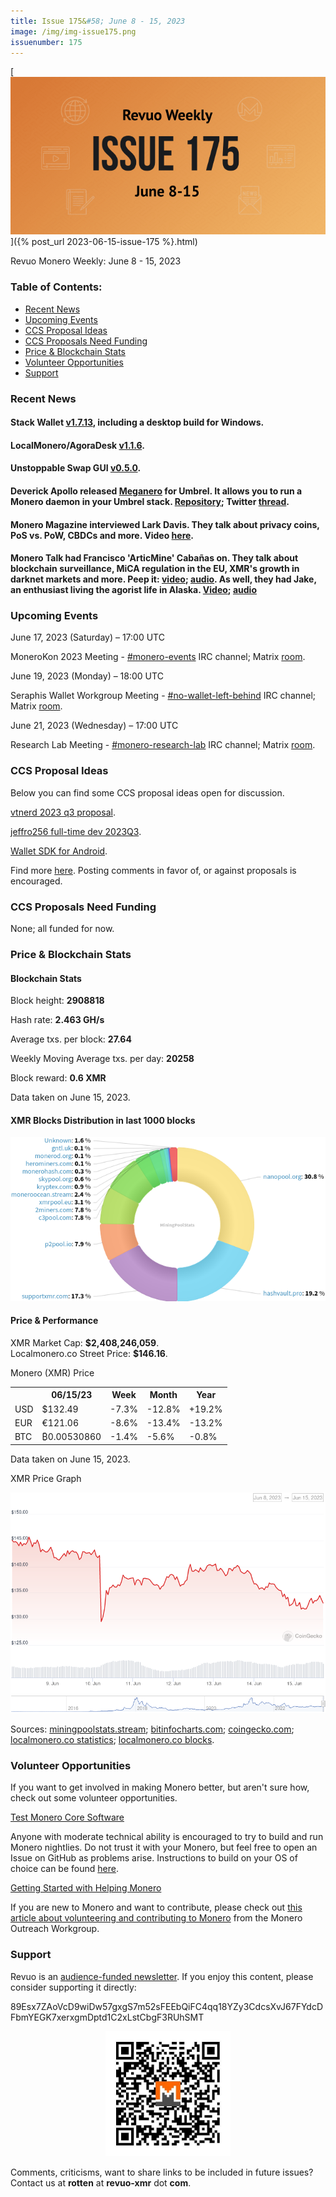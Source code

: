 ```yaml
---
title: Issue 175&#58; June 8 - 15, 2023
image: /img/img-issue175.png
issuenumber: 175
---
```

[<img src="/img/img-issue175.png" alt="Revuo Monero Weekly #175 Slide" class="img-lead">]({% post_url 2023-06-15-issue-175 %}.html)

<p class="text-lead">Revuo Monero Weekly: June 8 - 15, 2023</p>
<!--more-->

<h3>Table of Contents:</h3>
<ul class="contents">
    <li><a href="#news">Recent News</a></li>
    <li><a href="#events">Upcoming Events</a></li>
    <li><a href="#ideas">CCS Proposal Ideas</a></li>
    <li><a href="#proposals">CCS Proposals Need Funding</a></li>
    <li><a href="#stats">Price & Blockchain Stats</a></li>
    <li><a href="#volunteer">Volunteer Opportunities</a></li>
    <li><a href="#support">Support</a></li>
</ul>

<h3 id="news">Recent News</h3>

<div class="newsbyte">
    <h4>Stack Wallet <a href="https://github.com/cypherstack/stack_wallet/releases/tag/build_179" target="_blank">v1.7.13</a>, including a desktop build for Windows.</h4>
</div>

<div class="newsbyte">
    <h4>LocalMonero/AgoraDesk <a href="https://github.com/AgoraDesk-LocalMonero/agoradesk-app-foss/releases/tag/v1.1.6" target="_blank">v1.1.6</a>.</h4>
</div>

<div class="newsbyte">
    <h4>Unstoppable Swap GUI <a href="https://github.com/UnstoppableSwap/unstoppableswap-gui/releases/tag/v0.5.0" target="_blank">v0.5.0</a>.</h4>
</div>

<div class="newsbyte">
    <h4>Deverick Apollo released <a href="https://github.com/deverickapollo/meganero" target="_blank">Meganero</a> for Umbrel. It allows you to run a Monero daemon in your Umbrel stack. <a href="https://github.com/deverickapollo/umbrel-monero" target="_blank">Repository</a>; Twitter <a href="https://nitter.it/deverickapollo/status/1668235335648567297" target="_blank">thread</a>.</h4>
</div>

<div class="newsbyte">
    <h4>Monero Magazine interviewed Lark Davis. They talk about privacy coins, PoS vs. PoW, CBDCs and more. Video <a href="https://piped.adminforge.de/watch?v=1DqT4vACWJU" target="_blank">here</a>.</h4>
</div>

<div class="newsbyte">
    <h4>Monero Talk had Francisco 'ArticMine' Cabañas on. They talk about blockchain surveillance, MiCA regulation in the EU, XMR's growth in darknet markets and more. Peep it: <a href="https://piped.adminforge.de/watch?v=0305EoR45fQ" target="_blank">video</a>; <a href="https://www.monerotalk.live/does-blockchain-surveillance-actually-work-with-francisco-caba-as-aka-articmine" target="_blank">audio</a>. As well, they had Jake, an enthusiast living the agorist life in Alaska. <a href="https://piped.adminforge.de/watch?v=OmHg643uGOk" target="_blank">Video</a>; <a href="https://www.monerotalk.live/building-the-monero-economy-with-jake-a-monero-enthusiast-and-agorist" target="_blank">audio</a></h4>
</div>

<h3 id="events">Upcoming Events</h3>

<div class="event">
    <p class="date" markdown="1">June 17, 2023 (Saturday) – 17:00 UTC</p>
    <p markdown="1">MoneroKon 2023 Meeting - <a href="irc://irc.libera.chat/#monero-events" target="_blank">#monero-events</a> IRC channel; Matrix <a href="https://matrix.to/#/#monero-events:monero.social" target="_blank">room</a>.</p>
</div>

<div class="event">
    <p class="date" markdown="1">June 19, 2023 (Monday) – 18:00 UTC</p>
    <p markdown="1">Seraphis Wallet Workgroup Meeting - <a href="irc://irc.libera.chat/#no-wallet-left-behind" target="_blank">#no-wallet-left-behind</a> IRC channel; Matrix <a href="https://matrix.to/#/#no-wallet-left-behind:monero.social" target="_blank">room</a>.</p>
</div>

<div class="event">
    <p class="date" markdown="1">June 21, 2023 (Wednesday) – 17:00 UTC</p>
    <p markdown="1">Research Lab Meeting - <a href="irc://irc.libera.chat/#monero-research-lab" target="_blank">#monero-research-lab</a> IRC channel; Matrix <a href="https://matrix.to/#/#monero-research-lab:monero.social" target="_blank">room</a>.</p>
</div>

<h3 id="ideas">CCS Proposal Ideas</h3>

<p>Below you can find some CCS proposal ideas open for discussion.</p>

<div class="proposal">
<p><a href="https://repo.getmonero.org/monero-project/ccs-proposals/-/merge_requests/391" target="_blank">vtnerd 2023 q3 proposal</a>.</p>
</div>

<div class="proposal">
<p><a href="https://repo.getmonero.org/monero-project/ccs-proposals/-/merge_requests/390" target="_blank">jeffro256 full-time dev 2023Q3</a>.</p>
</div>

<div class="proposal">
<p><a href="https://repo.getmonero.org/monero-project/ccs-proposals/-/merge_requests/388" target="_blank">Wallet SDK for Android</a>.</p>
</div>

<div class="proposal">
<p>Find more <a href="https://ccs.getmonero.org/ideas/" target="_blank">here</a>. Posting comments in favor of, or against proposals is encouraged.</p>
</div>

<h3 id="proposals">CCS Proposals Need Funding</h3>

<p>None; all funded for now.</p>

<h3 id="stats">Price & Blockchain Stats</h3>

<h4 class="stat">Blockchain Stats</h4>

<div class="bcstats">
    <p>Block height: <b>2908818</b></p>
    <p>Hash rate: <b>2.463 GH/s</b></p>
    <p>Average txs. per block: <b>27.64</b></p>
    <p>Weekly Moving Average txs. per day: <b>20258</b></p>
    <p>Block reward: <b>0.6 XMR</b></p>
</div>
<p class="note">Data taken on June 15, 2023.</p>

<h4 class="stat">XMR Blocks Distribution in last 1000 blocks</h4>
<p><img src="/img/hashrate-pool-distribution-0615.png" alt="Hashrate Pool Distribution Pie Chart"/></p>

<h4 class="stat" id="price-stat">Price & Performance</h4>

<div class="price-intro">XMR Market Cap: <b>$2,408,246,059</b>.<br/>Localmonero.co Street Price: <b>$146.16</b>.</div>

<p class="table-title">Monero (XMR) Price</p>
<table class="price-table">
  <tr class="row1">
    <th></th>
    <th>06/15/23</th>
    <th>Week</th>
    <th>Month</th>
    <th>Year</th>
  </tr>
  <tr>
    <td data-th="XMR to">USD</td>
    <td data-th="06/15/23">$132.49</td>
    <td data-th="Week" class="red">-7.3%</td>
    <td data-th="Month" class="red">-12.8%</td>
    <td data-th="Year" class="green">+19.2%</td>
  </tr>
  <tr class="row3">
    <td data-th="XMR to">EUR</td>
    <td data-th="06/15/23">€121.06</td>
    <td data-th="Week" class="red">-8.6%</td>
    <td data-th="Month" class="red">-13.4%</td>
    <td data-th="Year" class="green">-13.2%</td>
  </tr>
  <tr>
    <td data-th="XMR to">BTC</td>
    <td data-th="06/15/23">₿0.00530860</td>
    <td data-th="Week" class="red">-1.4%</td>
    <td data-th="Month" class="red">-5.6%</td>
    <td data-th="Year" class="red">-0.8%</td>
  </tr>
</table>
<p class="note">Data taken on June 15, 2023.</p>

<p class="table-title">XMR Price Graph</p>

![XMR Price Graph 06/08/23-06/15/23](/img/weekly-chart-0615.png "XMR Price Graph 06/08/23-06/15/23")

Sources: <a href="https://miningpoolstats.stream/monero" target="_blank">miningpoolstats.stream</a>; <a href="https://bitinfocharts.com/monero/" target="_blank">bitinfocharts.com</a>; <a href="https://www.coingecko.com/en/coins/monero" target="_blank">coingecko.com</a>; <a href="https://localmonero.co/statistics" target="_blank">localmonero.co statistics</a>; <a href="https://localmonero.co/blocks" target="_blank">localmonero.co blocks</a>.

<h3 id="volunteer">Volunteer Opportunities</h3>

<p>If you want to get involved in making Monero better, but aren't sure how, check out some volunteer opportunities.</p>

<div class="newsbyte">
    <p class="date"><a href="https://github.com/monero-project/monero" target="_blank">Test Monero Core Software</a></p>
    <p>Anyone with moderate technical ability is encouraged to try to build and run Monero nightlies. Do not trust it with your Monero, but feel free to open an Issue on GitHub as problems arise. Instructions to build on your OS of choice can be found <a href="https://github.com/monero-project/monero#compiling-monero-from-source" target="_blank">here</a>. </p>
</div>

<div class="newsbyte">
    <p class="date"><a href="https://github.com/monero-project/monero" target="_blank">Getting Started with Helping Monero</a></p>
    <p>If you are new to Monero and want to contribute, please check out <a href="https://www.monerooutreach.org/stories/getting-started-helping-monero.php" target="_blank">this article about volunteering and contributing to Monero</a> from the Monero Outreach Workgroup. </p>
</div>

<h3 id="support">Support</h3>

<p markdown="1">Revuo is an <a href="https://revuo-xmr.com/support/">audience-funded newsletter</a>. If you enjoy this content, please consider supporting it directly:</p>

<p class="address" markdown="1">89Esx7ZAoVcD9wiDw57gxgS7m52sFEEbQiFC4qq18YZy3CdcsXvJ67FYdcDFbmYEGK7xerxgmDptd1C2xLstCbgF3RUhSMT</p>

<p><center><a href="monero:89Esx7ZAoVcD9wiDw57gxgS7m52sFEEbQiFC4qq18YZy3CdcsXvJ67FYdcDFbmYEGK7xerxgmDptd1C2xLstCbgF3RUhSMT" class="qr"><img src="/img/donate-monero.jpg" style="max-width: 200px;"/></a></center></p>

Comments, criticisms, want to share links to be included in future issues? Contact us at **rotten** at **revuo-xmr** dot **com**.

